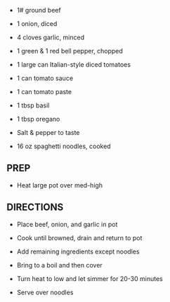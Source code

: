 - 1# ground beef

- 1 onion, diced

- 4 cloves garlic, minced

- 1 green & 1 red bell pepper, chopped

- 1 large can Italian-style diced tomatoes

- 1 can tomato sauce

- 1 can tomato paste

- 1 tbsp basil

- 1 tbsp oregano

- Salt & pepper to taste

- 16 oz spaghetti noodles, cooked

## PREP

- Heat large pot over med-high

## DIRECTIONS

- Place beef, onion, and garlic in pot

- Cook until browned, drain and return to pot

- Add remaining ingredients except noodles

- Bring to a boil and then cover

- Turn heat to low and let simmer for 20-30 minutes

- Serve over noodles
